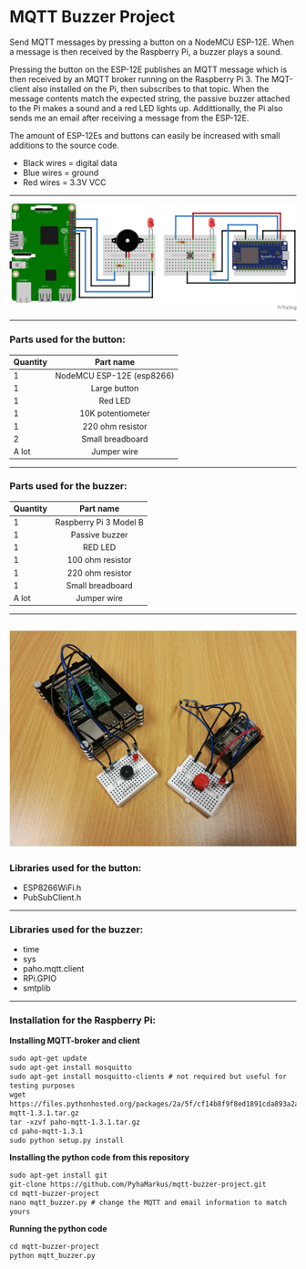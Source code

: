 # MQTT Buzzer Project

Send MQTT messages by pressing a button on a NodeMCU ESP-12E. When a message is then received by the Raspberry Pi, a buzzer plays a sound.

Pressing the button on the ESP-12E publishes an MQTT message which is then received by an MQTT broker running on the Raspberry Pi 3. The MQT-client also installed on the Pi, then subscribes to that topic. When the message contents match the expected string, the passive buzzer attached to the Pi makes a sound and a red LED lights up. Addittionally, the Pi also sends me an email after receiving a message from the ESP-12E.

The amount of ESP-12Es and buttons can easily be increased with small additions to the source code.

* Black wires = digital data
* Blue wires = ground
* Red wires = 3.3V VCC

---

![alt text](https://github.com/PyhaMarkus/mqtt-buzzer-project/blob/master/pictures/buzzerproject_bb.png "sketch")

---

### Parts used for the button:
| Quantity | Part name                             |
| -------- |:-------------:                        |
| 1        | NodeMCU ESP-12E (esp8266)             |
| 1        | Large button                          |
| 1        | Red LED                               |
| 1        | 10K potentiometer                     |
| 1        | 220 ohm resistor                      |
| 2        | Small breadboard                      |
| A lot    | Jumper wire                           |

---

### Parts used for the buzzer:
| Quantity | Part name                             |
| -------- |:-------------:                        |
| 1        | Raspberry Pi 3 Model B                |
| 1        | Passive buzzer                        |
| 1        | RED LED                               |
| 1        | 100 ohm resistor                      |
| 1        | 220 ohm resistor                      |
| 1        | Small breadboard                      |
| A lot    | Jumper wire                           |

---
![alt text](https://github.com/PyhaMarkus/mqtt-buzzer-project/blob/master/pictures/buzzerproject.jpg "img")
---

### Libraries used for the button:
* ESP8266WiFi.h
* PubSubClient.h

---

### Libraries used for the buzzer:
* time
* sys
* paho.mqtt.client
* RPi.GPIO
* smtplib

---

### Installation for the Raspberry Pi:

**Installing MQTT-broker and client**

```
sudo apt-get update
sudo apt-get install mosquitto
sudo apt-get install mosquitto-clients # not required but useful for testing purposes
wget https://files.pythonhosted.org/packages/2a/5f/cf14b8f9f8ed1891cda893a2a7d1d6fa23de2a9fb4832f05cef02b79d01f/paho-mqtt-1.3.1.tar.gz
tar -xzvf paho-mqtt-1.3.1.tar.gz
cd paho-mqtt-1.3.1
sudo python setup.py install
```
**Installing the python code from this repository**

```
sudo apt-get install git
git-clone https://github.com/PyhaMarkus/mqtt-buzzer-project.git
cd mqtt-buzzer-project
nano mqtt_buzzer.py # change the MQTT and email information to match yours
```
**Running the python code**

```
cd mqtt-buzzer-project
python mqtt_buzzer.py
```
